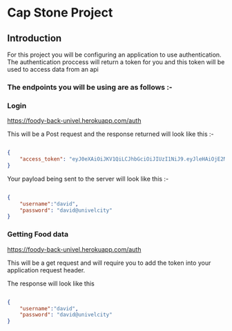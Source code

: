 # Cap Stone Project

## Introduction 
For this project you will be configuring an application to use authentication. The authentication proccess will return a token for you and this token will be used to access data from an api


### The endpoints you will be using are as follows :-
### Login
https://foody-back-univel.herokuapp.com/auth 


This will be a Post request and the response returned will look like this :-

```json

{
    "access_token": "eyJ0eXAiOiJKV1QiLCJhbGciOiJIUzI1NiJ9.eyJleHAiOjE2Mjc2NTkyOTMsImlhdCI6MTYyNzY1ODk5MywibmJmIjoxNjI3NjU4OTkzLCJpZGVudGl0eSI6Mn0.PM1pmmStgpc4oBJ7-djHYc0Y_jbzhTF-varDne4EPWw"
}

```

Your payload being sent to the server will look like this :-

```json

{
    "username":"david",
    "password": "david@univelcity"
}

```

### Getting Food data
https://foody-back-univel.herokuapp.com/auth 

This will be a get request and will require you to add the token into your application request header. 

The response will look like this 


```json

{
    "username":"david",
    "password": "david@univelcity"
}

```